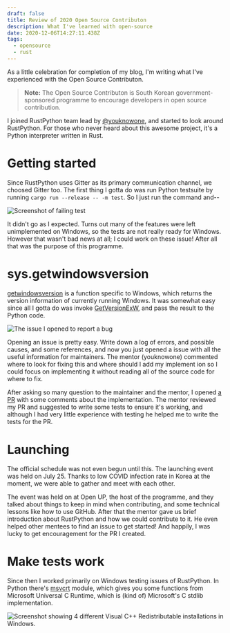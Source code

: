 ```yaml
---
draft: false
title: Review of 2020 Open Source Contributon
description: What I've learned with open-source
date: 2020-12-06T14:27:11.438Z
tags:
  - opensource
  - rust
---
```

As a little celebration for completion of my blog, I'm writing what I've experienced with the Open Source Contributon.

> **Note:** The Open Source Contributon is South Korean government-sponsored programme to encourage developers in open source contribution.

I joined RustPython team lead by [@youknowone](https://github.com/youknowone), and started to look around RustPython. For those who never heard about this awesome project, it's a Python interpreter written in Rust.

# Getting started

Since RustPython uses Gitter as its primary communication channel, we choosed Gitter too. The first thing I gotta do was run Python testsuite by running `cargo run --release -- -m test`. So I just run the command and--

![Screenshot of failing test](/images/uploads/1.png)

It didn't go as I expected. Turns out many of the features were left unimplemented on Windows, so the tests are not really ready for Windows. However that wasn't bad news at all; I could work on these issue! After all that was the purpose of this programme.

# sys.getwindowsversion

[getwindowsversion](https://docs.python.org/3.8/library/sys.html#sys.getwindowsversion) is a function specific to Windows, which returns the version information of currently running Windows. It was somewhat easy since all I gotta do was invoke [GetVersionExW](https://docs.microsoft.com/en-us/windows/win32/api/sysinfoapi/nf-sysinfoapi-getversionexw), and pass the result to the Python code.

![The issue I opened to report a bug](/images/uploads/getwindowsversion-issue.png)

Opening an issue is pretty easy. Write down a log of errors, and possible causes, and some references, and now you just opened a issue with all the useful information for maintainers. The mentor (youknowone) commented where to look for fixing this and where should I add my implement ion so I could focus on implementing it without reading all of the source code for where to fix.

After asking so many question to the maintainer and the mentor, I opened [a PR](https://github.com/RustPython/RustPython/pull/2002) with some comments about the implementation. The mentor reviewed my PR and suggested to write some tests to ensure it's working, and although I had very little experience with testing he helped me to write the tests for the PR.

# Launching

The official schedule was not even begun until this. The launching event was held on July 25. Thanks to low COVID infection rate in Korea at the moment, we were able to gather and meet with each other.

The event was held on at Open UP, the host of the programme, and they talked about things to keep in mind when contributing, and some technical lessons like how to use GitHub. After that the mentor gave us brief introduction about RustPython and how we could contribute to it. He even helped other mentees to find an issue to get started! And happily, I was lucky to get encouragement for the PR I created.

# Make tests work

Since then I worked primarily on Windows testing issues of RustPython. In Python there's [msvcrt](https://docs.python.org/3.8/library/msvcrt.html) module, which gives you some functions from Microsoft Universal C Runtime, which is (kind of) Microsoft's C stdlib implementation.

![Screenshot showing 4 different Visual C++ Redistributable installations in Windows.](https://www.howtogeek.com/wp-content/uploads/2016/05/xc_1-650x495.png.pagespeed.gp+jp+jw+pj+ws+js+rj+rp+rw+ri+cp+md.ic.CStp5Wwbpz.png "If you're Windows user, you probably have it installed already.")